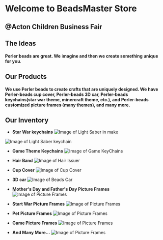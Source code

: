 # Welcome to BeadsMaster Store 
## @Acton Children Business Fair 

## The Ideas
#### Perler beads are great. We imagine and then we create something unique for you.

## Our Products
#### We use Perler beads to create crafts that are uniquely designed. We have Perler-beads cup cover, Perler-beads 3D car, Perler-beads keychains(star war theme, minercraft theme, etc.), and Perler-beads customized picture frames (many themes), and many more. 

## Our Inventory
* **Star War keychains**
![Image of Light Saber in make](https://raw.githubusercontent.com/lydia7106/BeadsMaster/master/light-saber-in-make.JPG)

![Image of Light Saber keychain](https://raw.githubusercontent.com/lydia7106/BeadsMaster/master/light-saber-keychain.jpeg)

* **Game Theme Keychains**
![Image of Game KeyChains](https://raw.githubusercontent.com/lydia7106/BeadsMaster/master/game-keychain.JPG)

* **Hair Band**
![Image of Hair Issuer](https://raw.githubusercontent.com/lydia7106/BeadsMaster/master/heart-hair-issuer.JPG)

* **Cup Cover**
![Image of Cup Cover](https://raw.githubusercontent.com/lydia7106/BeadsMaster/master/cup-cover.JPG)

* **3D car**
![Image of Beads Car](https://raw.githubusercontent.com/lydia7106/BeadsMaster/master/beads-car.JPG)

* **Mother's Day and Father's Day Picture Frames**
![Image of Picture Frames](https://raw.githubusercontent.com/lydia7106/BeadsMaster/master/assets/1.jpg)

* **Start War Picture Frames**
![Image of Picture Frames](https://raw.githubusercontent.com/lydia7106/BeadsMaster/master/assets/2.jpg)

* **Pet Picture Frames**
![Image of Picture Frames](https://raw.githubusercontent.com/lydia7106/BeadsMaster/master/assets/3.jpg)

* **Game Picture Frames**
![Image of Picture Frames](https://raw.githubusercontent.com/lydia7106/BeadsMaster/master/assets/4.jpg)

* **And Many More...**
![Image of Picture Frames](https://raw.githubusercontent.com/lydia7106/BeadsMaster/master/assets/5.jpg)
